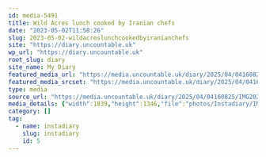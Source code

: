 ```yaml
---
id: media-5491
title: Wild Acres lunch cooked by Iranian chefs
date: "2023-05-02T11:58:26"
slug: 2023-05-02-wildacreslunchcookedbyiranianchefs
site: "https://diary.uncountable.uk"
wp_url: "https://diary.uncountable.uk"
root_slug: diary
site_name: My Diary
featured_media_url: "https://media.uncountable.uk/diary/2025/04/04160825/IMG20230502125826-edited.webp"
featured_media_srcset: "https://media.uncountable.uk/diary/2025/04/04160825/IMG20230502125826-edited-300x220.webp 300w, https://media.uncountable.uk/diary/2025/04/04160825/IMG20230502125826-edited-1024x749.webp 1024w, https://media.uncountable.uk/diary/2025/04/04160825/IMG20230502125826-edited-150x150.webp 150w, https://media.uncountable.uk/diary/2025/04/04160825/IMG20230502125826-edited-640x468.webp 640w, https://media.uncountable.uk/diary/2025/04/04160825/IMG20230502125826-edited.webp 1839w"
type: media
source_url: "https://media.uncountable.uk/diary/2025/04/04160825/IMG20230502125826-edited.webp"
media_details: {"width":1839,"height":1346,"file":"photos/Instadiary/IMG20230502125826-edited.webp","filesize":181308,"sizes":{"medium":{"file":"IMG20230502125826-edited-300x220.webp","width":300,"height":220,"filesize":26484,"mime_type":"image/webp","source_url":"https://media.uncountable.uk/diary/2025/04/04160825/IMG20230502125826-edited-300x220.webp"},"large":{"file":"IMG20230502125826-edited-1024x749.webp","width":1024,"height":749,"filesize":160680,"mime_type":"image/webp","source_url":"https://media.uncountable.uk/diary/2025/04/04160825/IMG20230502125826-edited-1024x749.webp"},"thumbnail":{"file":"IMG20230502125826-edited-150x150.webp","width":150,"height":150,"filesize":10688,"mime_type":"image/webp","source_url":"https://media.uncountable.uk/diary/2025/04/04160825/IMG20230502125826-edited-150x150.webp"},"mobwidth":{"file":"IMG20230502125826-edited-640x468.webp","width":640,"height":468,"filesize":86914,"mime_type":"image/webp","source_url":"https://media.uncountable.uk/diary/2025/04/04160825/IMG20230502125826-edited-640x468.webp"},"full":{"file":"IMG20230502125826-edited.webp","width":1839,"height":1346,"mime_type":"image/webp","source_url":"https://media.uncountable.uk/diary/2025/04/04160825/IMG20230502125826-edited.webp"}},"image_meta":{"aperture":"0","credit":"","camera":"","caption":"","created_timestamp":"0","copyright":"","focal_length":"0","iso":"0","shutter_speed":"0","title":"","orientation":"0","keywords":[]}}
category: []
tag:
  - name: instadiary
    slug: instadiary
    id: 5
---
```


